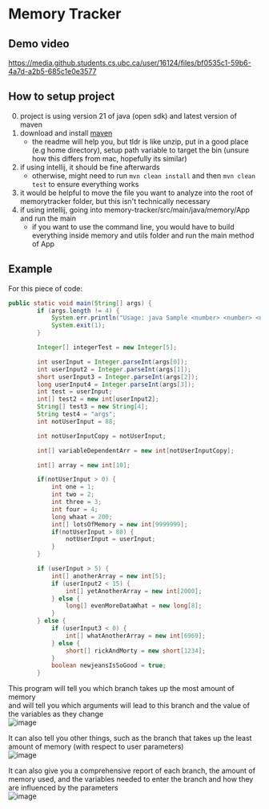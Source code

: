 # Memory Tracker
## Demo video
https://media.github.students.cs.ubc.ca/user/16124/files/bf0535c1-59b6-4a7d-a2b5-685c1e0e3577

## How to setup project
0) project is using version 21 of java (open sdk) and latest version of maven
1) download and install  [maven](https://maven.apache.org/download.cgi)
    - the readme will help you, but tldr is like unzip, put in a good place (e.g home directory), setup path variable to target the bin (unsure how this differs from mac, hopefully its similar)
2) if using intellij, it should be fine afterwards
    - otherwise, might need to run `mvn clean install` and then `mvn clean test` to ensure everything works
3) it would be helpful to move the file you want to analyze into the root of memorytracker folder, but this isn't technically necessary
4) if using intellij, going into memory-tracker/src/main/java/memory/App and run the main
    - if you want to use the command line, you would have to build everything inside memory and utils folder and run the main method of App

## Example

For this piece of code:
```java
public static void main(String[] args) {
        if (args.length != 4) {
            System.err.println("Usage: java Sample <number> <number> <number> <number>");
            System.exit(1);
        }

        Integer[] integerTest = new Integer[5];

        int userInput = Integer.parseInt(args[0]);
        int userInput2 = Integer.parseInt(args[1]);
        short userInput3 = Integer.parseInt(args[2]);
        long userInput4 = Integer.parseInt(args[3]);
        int test = userInput;
        int[] test2 = new int[userInput2];
        String[] test3 = new String[4];
        String test4 = "args";
        int notUserInput = 88;

        int notUserInputCopy = notUserInput;

        int[] variableDependentArr = new int[notUserInputCopy];

        int[] array = new int[10];

        if(notUserInput > 0) {
            int one = 1;
            int two = 2;
            int three = 3;
            int four = 4;
            long whaat = 200;
            int[] lotsOfMemory = new int[9999999];
            if(notUserInput > 80) {
                notUserInput = userInput;
            }
        }

        if (userInput > 5) {
            int[] anotherArray = new int[5];
            if (userInput2 < 15) {
                int[] yetAnotherArray = new int[2000];
            } else {
                long[] evenMoreDataWhat = new long[8];
            }
        } else {
            if (userInput3 < 0) {
                int[] whatAnotherArray = new int[6969];
            } else {
                short[] rickAndMorty = new short[1234];
            }
            boolean newjeansIsSoGood = true;
        }
```
This program will tell you which branch takes up the most amount of memory  
and will tell you which arguments will lead to this branch and the value of the variables as they change  
![image](https://media.github.students.cs.ubc.ca/user/16124/files/56596efa-67e8-4e22-ab3c-00f3516a03f4)

It can also tell you other things, such as the branch that takes up the least amount of memory (with respect to user parameters)  
![image](https://media.github.students.cs.ubc.ca/user/16124/files/d5dd3524-8401-4d65-a98a-ea572124fe9d)

It can also give you a comprehensive report of each branch, the amount of memory used, and the variables needed to enter the branch and how they are influenced by the parameters  
![image](https://media.github.students.cs.ubc.ca/user/16124/files/ff459e8c-c911-4327-ba2b-5fff998885ca)

